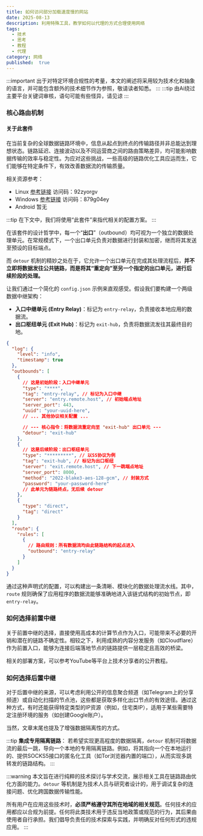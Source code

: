 ```yaml
---
title: 如何访问部分加载速度慢的网站
date: 2025-08-13
description: 利用特殊工具，教学如何以代理的方式合理使用网络
tags:
  - 技术
  - 思考
  - 教程
  - 代理
category: 网络
published:  true
---
```


:::important
出于对特定环境合规性的考量，本文的阐述将采用较为技术化和抽象的语言，并可能包含额外的技术细节作为参照，敬请读者知悉。
:::
:::tip
由Ai绕过主要平台关键词审核，语句可能有些怪异，请见谅
:::

### 核心路由机制

#### 关于此套件

在当前复杂的全球数据链路环境中，信息从起点到终点的传输路径并非总能达到理想状态。链路延迟、连接波动以及不同运营商之间的路由策略差异，均可能影响数据传输的效率与稳定性。为应对这些挑战，一些高级的链路优化工具应运而生，它们能够在特定条件下，有效改善数据流的传输质量。

相关资源参考：
*   Linux [参考链接](https://mirror.lsm3.dpdns.org/0jpuzo) 访问码：92zyorgv
*   Windows [参考链接](https://mirror.lsm3.dpdns.org/1egc4i) 访问码：879g04ey
*   Android 暂无

:::tip
在下文中，我们将使用“此套件”来指代相关的配置方案。
:::

在该套件的设计哲学中，每一个“**出口**”（outbound）均可视为一个独立的数据处理单元。在常规模式下，一个出口单元负责对数据进行封装和加密，继而将其发送至预设的目标端点。

而 `detour` 机制的精妙之处在于，它允许一个出口单元在完成其处理流程后，**并不立即将数据发往公共链路，而是将其“重定向”至另一个指定的出口单元，进行后续阶段的处理。**

让我们通过一个简化的 `config.json` 示例来直观感受。假设我们要构建一个两级数据中继架构：

*   **入口中继单元 (Entry Relay)**：标记为 `entry-relay`，负责接收本地应用的数据流。
*   **出口枢纽单元 (Exit Hub)**：标记为 `exit-hub`，负责将数据流发往其最终目的地。

```json
{
  "log": {
    "level": "info",
    "timestamp": true
  },
  "outbounds": [
    {
      // 这是初始阶段：入口中继单元
      "type": "****", 
      "tag": "entry-relay", // 标记为入口中继
      "server": "entry.remote.host", // 初始端点地址
      "server_port": 443,
      "uuid": "your-uuid-here",
      // ... 其他协议相关配置 ...

      // --- 核心指令：将数据流重定向至 "exit-hub" 出口单元 ---
      "detour": "exit-hub" 
    },
    {
      // 这是后续阶段：出口枢纽单元
      "type": "*********", // 以SS协议为例
      "tag": "exit-hub", // 标记为出口枢纽
      "server": "exit.remote.host", // 下一跳端点地址
      "server_port": 8000,
      "method": "2022-blake3-aes-128-gcm", // 封装方式
      "password": "your-password-here"
      // 此单元为链路终点，无后续 detour
    },
    {
      "type": "direct",
      "tag": "direct"
    }
  ],
  "route": {
    "rules": [
      {
        // 路由规则：所有数据流均由此链路结构的起点进入
        "outbound": "entry-relay" 
      }
    ]
  }
}
```

通过这种声明式的配置，可以构建出一条清晰、模块化的数据处理流水线。其中，`route` 规则确保了应用程序的数据流能够准确地进入该链式结构的初始节点，即 `entry-relay`。

### 如何选择前置中继

关于前置中继的选择，直接使用高成本的计算节点作为入口，可能带来不必要的开销和潜在的链路不确定性。相较之下，利用成熟的内容分发服务（如Cloudflare）作为前置入口，能够为连接后端落地节点的链路提供一层稳定且高效的桥梁。

相关的部署方案，可以参考YouTube等平台上技术分享者的公开教程。

### 如何选择后置中继

对于后置中继的来源，可以考虑利用公开的信息聚合频道（如Telegram上的分享频道）或自动化扫描的节点池，这些都是获取多样化出口节点的有效途径。通过这种方式，有时还能获得特定类型的IP资源（例如，住宅类IP），适用于某些需要特定注册环境的服务（如创建Google账户）。

当然，文章末尾也提及了增强数据隔离性的方式。

:::tip
**集成专用隔离链路**：
若希望实现更高程度的数据隔离，`detour` 机制可将数据流的最后一跳，导向一个本地的专用隔离链路。例如，将其指向一个在本地运行的、提供SOCKS5接口的匿名化工具（如Tor浏览器内置的端口），从而实现多跳转发的链路结构。
:::

:::warning
本文旨在进行纯粹的技术探讨与学术交流，展示相关工具在链路路由优化方面的能力。`detour` 等机制是为技术人员与研究者设计的，用于调试复杂的连接问题、优化跨国数据传输性能。

所有用户在应用这些技术时，**必须严格遵守其所在地域的相关规范**。任何技术的应用都应以合规为前提。任何将此类技术用于违反当地政策或规范的行为，其后果由使用者自行承担。我们倡导负责任的技术探索与实践，并明确反对任何形式的违规应用。
:::